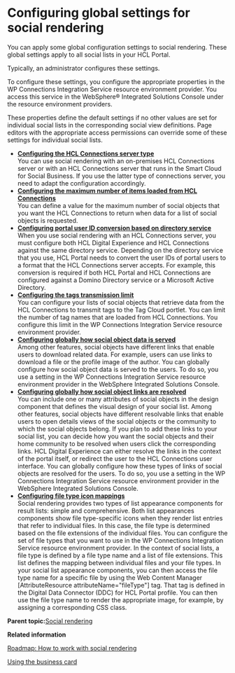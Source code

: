# Configuring global settings for social rendering

You can apply some global configuration settings to social rendering. These global settings apply to all social lists in your HCL Portal.

Typically, an administrator configures these settings.

To configure these settings, you configure the appropriate properties in the WP Connections Integration Service resource environment provider. You access this service in the WebSphere® Integrated Solutions Console under the resource environment providers.

These properties define the default settings if no other values are set for individual social lists in the corresponding social view definitions. Page editors with the appropriate access permissions can override some of these settings for individual social lists.

-   **[Configuring the HCL Connections server type](../social/soc_rendr_cfg_connct_srvr_type.md)**  
You can use social rendering with an on-premises HCL Connections server or with an HCL Connections server that runs in the Smart Cloud for Social Business. If you use the latter type of connections server, you need to adapt the configuration accordingly.
-   **[Configuring the maximum number of items loaded from HCL Connections](../social/soc_rendr_cfg_connct_item_limit.md)**  
You can define a value for the maximum number of social objects that you want the HCL Connections to return when data for a list of social objects is requested.
-   **[Configuring portal user ID conversion based on directory service](../social/soc_rendr_cfg_prtl_user_id_conversn.md)**  
When you use social rendering with an HCL Connections server, you must configure both HCL Digital Experience and HCL Connections against the same directory service. Depending on the directory service that you use, HCL Portal needs to convert the user IDs of portal users to a format that the HCL Connections server accepts. For example, this conversion is required if both HCL Portal and HCL Connections are configured against a Domino Directory service or a Microsoft Active Directory.
-   **[Configuring the tags transmission limit](../social/soc_rendr_cfg_tag_limit.md)**  
You can configure your lists of social objects that retrieve data from the HCL Connections to transmit tags to the Tag Cloud portlet. You can limit the number of tag names that are loaded from HCL Connections. You configure this limit in the WP Connections Integration Service resource environment provider.
-   **[Configuring globally how social object data is served](../social/soc_rendr_cfg_data_serve.md)**  
Among other features, social objects have different links that enable users to download related data. For example, users can use links to download a file or the profile image of the author. You can globally configure how social object data is served to the users. To do so, you use a setting in the WP Connections Integration Service resource environment provider in the WebSphere Integrated Solutions Console.
-   **[Configuring globally how social object links are resolved](../social/soc_rendr_cfg_reslv_links.md)**  
You can include one or many attributes of social objects in the design component that defines the visual design of your social list. Among other features, social objects have different resolvable links that enable users to open details views of the social objects or the community to which the social objects belong. If you plan to add these links to your social list, you can decide how you want the social objects and their home community to be resolved when users click the corresponding links. HCL Digital Experience can either resolve the links in the context of the portal itself, or redirect the user to the HCL Connections user interface. You can globally configure how these types of links of social objects are resolved for the users. To do so, you use a setting in the WP Connections Integration Service resource environment provider in the WebSphere Integrated Solutions Console.
-   **[Configuring file type icon mappings](../social/soc_rendr_cfg_filetype_map.md)**  
Social rendering provides two types of list appearance components for result lists: simple and comprehensive. Both list appearances components show file type-specific icons when they render list entries that refer to individual files. In this case, the file type is determined based on the file extensions of the individual files. You can configure the set of file types that you want to use in the WP Connections Integration Service resource environment provider. In the context of social lists, a file type is defined by a file type name and a list of file extensions. This list defines the mapping between individual files and your file types. In your social list appearance components, you can then access the file type name for a specific file by using the Web Content Manager \[AttributeResource attributeName="fileType"\] tag. That tag is defined in the Digital Data Connector \(DDC\) for HCL Portal profile. You can then use the file type name to render the appropriate image, for example, by assigning a corresponding CSS class.

**Parent topic:**[Social rendering](../social/soc_rendr_ovu.md)

**Related information**  


[Roadmap: How to work with social rendering](../social/soc_rendr_roadmap.md)

[Using the business card](../social/soc_rendr_use_biz_card.md)

